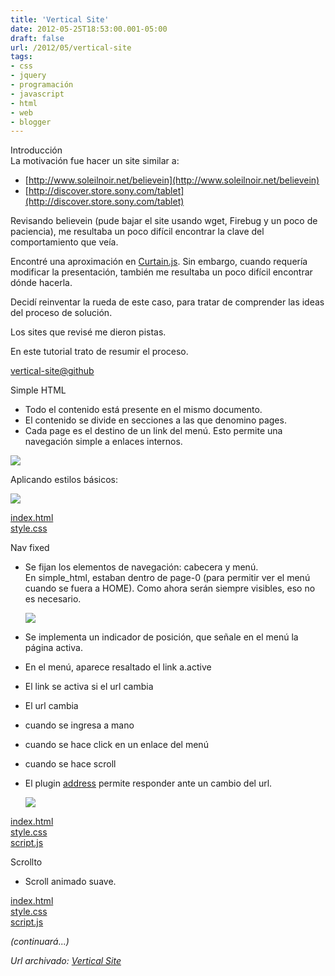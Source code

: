 ```yaml
---
title: 'Vertical Site'
date: 2012-05-25T18:53:00.001-05:00
draft: false
url: /2012/05/vertical-site
tags: 
- css
- jquery
- programación
- javascript
- html
- web
- blogger
---
```


Introducción  
La motivación fue hacer un site similar a:  

*   [http://www.soleilnoir.net/believein](http://www.soleilnoir.net/believein)
*   [http://discover.store.sony.com/tablet](http://discover.store.sony.com/tablet)

Revisando believein (pude bajar el site usando wget, Firebug y un poco de paciencia), me resultaba un poco difícil encontrar la clave del comportamiento que veía.

  

Encontré una aproximación en [Curtain.js](http://curtain.js/). Sin embargo, cuando requería modificar la presentación, también me resultaba un poco difícil encontrar dónde hacerla.

  

Decidí reinventar la rueda de este caso, para tratar de comprender las ideas del proceso de solución.

  

Los sites que revisé me dieron pistas.

  
En este tutorial trato de resumir el proceso.  
  
[vertical-site@github](https://github.com/akobashikawa/vertical-site)

  

Simple HTML

*   Todo el contenido está presente en el mismo documento.
*   El contenido se divide en secciones a las que denomino pages.
*   Cada page es el destino de un link del menú. Esto permite una navegación simple a enlaces internos.

[![](https://3.bp.blogspot.com/-NWq45lMgBfI/T71r3SWPQLI/AAAAAAAAB4A/nUxS8kSmmSQ/s320/vertical-site-simple_html.png)](https://3.bp.blogspot.com/-NWq45lMgBfI/T71r3SWPQLI/AAAAAAAAB4A/nUxS8kSmmSQ/s1600/vertical-site-simple_html.png)

Aplicando estilos básicos:

[![](https://3.bp.blogspot.com/-BGpYmnfYdmg/T711cpTypuI/AAAAAAAAB4M/9k62wkIaeNA/s320/vertical-site-simple_html_css.png)](https://3.bp.blogspot.com/-BGpYmnfYdmg/T711cpTypuI/AAAAAAAAB4M/9k62wkIaeNA/s1600/vertical-site-simple_html_css.png)

  
[index.html](https://github.com/akobashikawa/vertical-site/blob/simple_html/index.html)  
[style.css](https://github.com/akobashikawa/vertical-site/blob/simple_html/css/style.css)  
  
Nav fixed  

*   Se fijan los elementos de navegación: cabecera y menú.  
    En simple\_html, estaban dentro de page-0 (para permitir ver el menú cuando se fuera a HOME). Como ahora serán siempre visibles, eso no es necesario.
    
    [![](https://4.bp.blogspot.com/-WuiRiK0CJLE/T7-0jz8PEII/AAAAAAAAB4c/-b0k9OrKJzA/s320/vertical-site-nav_fixed.png)](https://4.bp.blogspot.com/-WuiRiK0CJLE/T7-0jz8PEII/AAAAAAAAB4c/-b0k9OrKJzA/s1600/vertical-site-nav_fixed.png)
    
*   Se implementa un indicador de posición, que señale en el menú la página activa.

*   En el menú, aparece resaltado el link a.active
*   El link se activa si el url cambia
*   El url cambia

*   cuando se ingresa a mano
*   cuando se hace click en un enlace del menú
*   cuando se hace scroll

*   El plugin [address](http://www.asual.com/jquery/address/) permite responder ante un cambio del url.
    
    [![](https://4.bp.blogspot.com/-afIlfdtWGSg/T7_AK5eRxKI/AAAAAAAAB4o/cVxMr-PGofc/s320/vertical-site-nav_fixed_js.png)](https://4.bp.blogspot.com/-afIlfdtWGSg/T7_AK5eRxKI/AAAAAAAAB4o/cVxMr-PGofc/s1600/vertical-site-nav_fixed_js.png)
    

[index.html](https://github.com/akobashikawa/vertical-site/blob/nav_fixed/index.html)  
[style.css](https://github.com/akobashikawa/vertical-site/blob/nav_fixed/css/style.css)  
[script.js](https://github.com/akobashikawa/vertical-site/blob/nav_fixed/js/script.js)  
  
Scrollto  

*   Scroll animado suave.

  
[index.html](https://github.com/akobashikawa/vertical-site/blob/scrollto/index.html)  
[style.css](https://github.com/akobashikawa/vertical-site/blob/scrollto/css/style.css)  
[script.js](https://github.com/akobashikawa/vertical-site/blob/scrollto/js/script.js)  
  
_(continuará...)_

_*Url archivado: [Vertical Site](https://akcdev.blogspot.com/2012/05/vertical-site.html)*_
